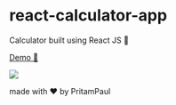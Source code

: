 # react-calculator-app

Calculator built using React JS 🧮

[Demo 👀](https://khethelogp.github.io/react-calculator-app/)

![](https://i.ibb.co/W5qbGrH/react-calculator.png)

made with :heart: by PritamPaul
